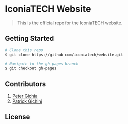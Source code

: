 # IconiaTECH Website
> This is the official repo for the IconiaTECH website.


## Getting Started

```bash
# Clone this repo
$ git clone https://github.com/iconiatech/website.git

# Navigate to the gh-pages branch
$ git checkout gh-pages
```

## Contributors
1. [Peter Gichia]("https://github.com/Gichia")
2. [Patrick Gichini]("https://github.com/kanataki")

## License
